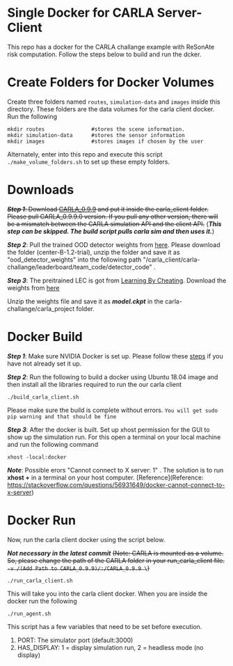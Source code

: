# Single Docker for CARLA Server-Client

This repo has a docker for the CARLA challange example with ReSonAte risk computation. Follow the steps below to build and run the dcker.

# Create Folders for Docker Volumes
Create three folders named ```routes```, ```simulation-data``` and ```images``` inside this directory. These folders are the data volumes for the carla client docker. Run the following

```
mkdir routes               #stores the scene information.
mkdir simulation-data      #stores the sensor information
mkdir images               #stores images if chosen by the user
```
Alternately, enter into this repo and execute this script ```./make_volume_folders.sh``` to set up these empty folders.

# Downloads

~~***Step 1***: Download [CARLA_0.9.9](https://github.com/carla-simulator/carla/releases/tag/0.9.9/) and put it inside the carla_client folder. Please pull CARLA_0.9.9.0 version. If you pull any other version, there will be a mismatch between the CARLA simulation API and the client API.~~ (***This step can be skipped. The build script pulls carla sim and then uses it.***)

***Step 2***: Pull the trained OOD detector weights from [here](https://vanderbilt365-my.sharepoint.com/:f:/g/personal/shreyas_ramakrishna_vanderbilt_edu/EvZqbV90bY1HmSCofd6A1m0BTlqrPBzOF1gy4vDvAt4KUQ?e=LnHlx6). Please download the folder (center-B-1.2-trial), unzip the folder and save it as "ood_detector_weights" into the following path "/carla_client/carla-challange/leaderboard/team_code/detector_code" .

***Step 3***: The preitrained LEC is got from [Learning By Cheating](https://github.com/bradyz/2020_CARLA_challenge). Download the weights from [here](https://vanderbilt365-my.sharepoint.com/:u:/g/personal/shreyas_ramakrishna_vanderbilt_edu/ETRBzI7Ai3VJt9zL7yPnJO4Bi5zYvgggreiY2CG68f8s8A?e=nGJIQl)

Unzip the weights file and save it as ***model.ckpt*** in the carla-challange/carla_project folder. 

# Docker Build

***Step 1***: Make sure NVIDIA Docker is set up. Please follow these [steps](https://docs.nvidia.com/datacenter/cloud-native/container-toolkit/install-guide.html#installation-guide) if you have not already set it up.

***Step 2***: Run the following to build a docker using Ubuntu 18.04 image and then install all the libraries required to run the our carla client

```
./build_carla_client.sh
```
Please make sure the build is complete without errors. ```You will get sudo pip warning and that should be fine```

***Step 3***: After the docker is built. Set up xhost permission for the GUI to show up the simulation run. For this open a terminal on your local machine and run the following command 

```
xhost -local:docker
```
***Note***: Possible erors "Cannot connect to X server: 1" . The solution is to run **xhost +** in a terminal on your host computer.  [Reference](Reference: https://stackoverflow.com/questions/56931649/docker-cannot-connect-to-x-server)

# Docker Run

Now, run the carla client docker using the script below. 

***Not necessary in the latest commit*** ~~(Note: CARLA is mounted as a volume. So, please change the path of the CARLA folder in your run_carla_client file. ```-v /(Add Path to CARLA_0.9.9)/:/CARLA_0.9.9 \```)~~

```
./run_carla_client.sh
```  
This will take you into the carla client docker. When you are inside the docker run the following

```
./run_agent.sh
``` 
This script has a few variables that need to be set before execution. 

1. PORT: The simulator port (default:3000)
2. HAS_DISPLAY: 1 = display simulation run, 2 = headless mode (no display)
